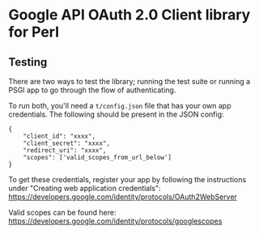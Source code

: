 # Google API OAuth 2.0 Client library for Perl

## Testing

There are two ways to test the library; running the test suite or running a PSGI app to go through the flow of authenticating.

To run both, you'll need a `t/config.json` file that has your own app credentials.
The following should be present in the JSON config:

```
{
    "client_id": "xxxx",
    "client_secret": "xxxx",
    "redirect_uri": "xxxx",
    "scopes": ['valid_scopes_from_url_below']
}
```

To get these credentials, register your app by following the instructions under "Creating web application credentials":
https://developers.google.com/identity/protocols/OAuth2WebServer

Valid scopes can be found here:
https://developers.google.com/identity/protocols/googlescopes
